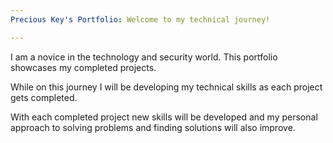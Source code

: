 ```yaml
---
Precious Key's Portfolio: Welcome to my technical journey! 

---
```


I am a novice in the technology and security world. This portfolio showcases my completed projects. 

While on this journey I will be developing my technical skills as each project gets completed.

With each completed project new skills will be developed and my personal approach to solving problems and finding solutions will also improve. 
